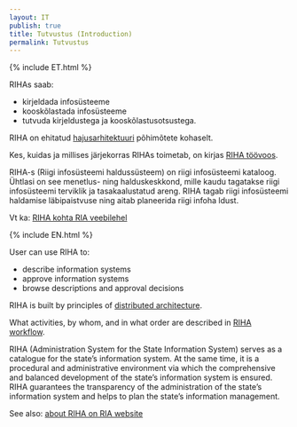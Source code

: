 ```yaml
---
layout: IT
publish: true
title: Tutvustus (Introduction)
permalink: Tutvustus
---
```


{% include ET.html %}

RIHAs saab:

- kirjeldada infosüsteeme
- kooskõlastada infosüsteeme
- tutvuda kirjeldustega ja kooskõlastusotsustega.

RIHA on ehitatud [hajusarhitektuuri](Arhitektuur) põhimõtete kohaselt.

Kes, kuidas ja millises järjekorras RIHAs toimetab, on kirjas [RIHA töövoos](Toovoog).

<p class='teine'>
RIHA-s (Riigi infosüsteemi haldussüsteem) on riigi infosüsteemi kataloog. Ühtlasi on see menetlus- ning halduskeskkond, mille kaudu tagatakse riigi infosüsteemi terviklik ja tasakaalustatud areng. RIHA tagab riigi infosüsteemi haldamise läbipaistvuse ning aitab planeerida riigi infoha
ldust.
</p>

Vt ka: [RIHA kohta RIA veebilehel](https://www.ria.ee/ee/riha.html)

{% include EN.html %}

User can use RIHA to:

- describe information systems
- approve information systems
- browse descriptions and approval decisions

RIHA is built by principles of [distributed architecture](Arhitektuur).

What activities, by whom, and in what order are described in [RIHA workflow](Toovoog).

<p class='teine'>
RIHA (Administration System for the State Information System)  serves as a catalogue for the state’s information system. At the same time, it is a procedural and administrative environment via which the comprehensive and balanced development of the state’s information system is ensured. RIHA guarantees the transparency of the administration of the state’s information system and helps to plan the state’s information management.
</p>

See also: [about RIHA on RIA website](https://www.ria.ee/en/riha.html)

